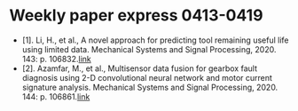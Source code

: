 
# Weekly paper express 0413-0419

- [1].	Li, H., et al., A novel approach for predicting tool remaining useful life using limited data. Mechanical Systems and Signal Processing, 2020. 143: p. 106832.[link](https://doi.org/10.1016/j.ymssp.2020.106832)
- [2].	Azamfar, M., et al., Multisensor data fusion for gearbox fault diagnosis using 2-D convolutional neural network and motor current signature analysis. Mechanical Systems and Signal Processing, 2020. 144: p. 106861.[link](https://doi.org/10.1016/j.ymssp.2020.106861)
